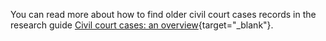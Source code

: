 You can read more about how to find older civil court cases records in the research guide [Civil court cases: an overview](https://www.nationalarchives.gov.uk/help-with-your-research/research-guides/civil-court-cases-overview/){target="\_blank"}.

